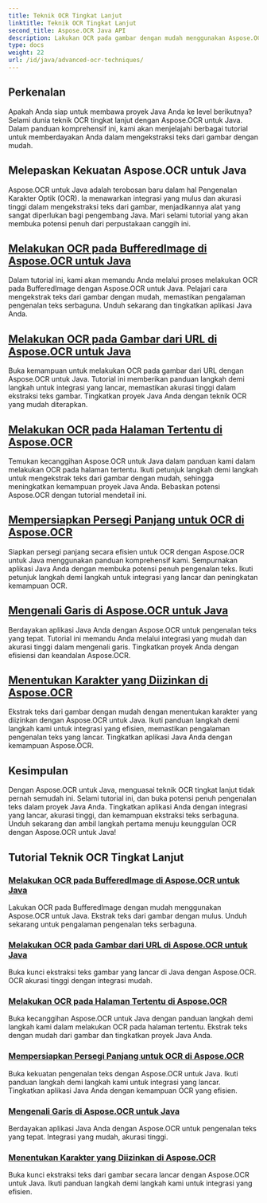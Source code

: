 ```yaml
---
title: Teknik OCR Tingkat Lanjut
linktitle: Teknik OCR Tingkat Lanjut
second_title: Aspose.OCR Java API
description: Lakukan OCR pada gambar dengan mudah menggunakan Aspose.OCR untuk Java. Ekstrak teks secara mulus dengan akurasi tinggi. Sempurnakan proyek Java Anda dengan pengenalan teks serbaguna.
type: docs
weight: 22
url: /id/java/advanced-ocr-techniques/
---
```

## Perkenalan

Apakah Anda siap untuk membawa proyek Java Anda ke level berikutnya? Selami dunia teknik OCR tingkat lanjut dengan Aspose.OCR untuk Java. Dalam panduan komprehensif ini, kami akan menjelajahi berbagai tutorial untuk memberdayakan Anda dalam mengekstraksi teks dari gambar dengan mudah.

## Melepaskan Kekuatan Aspose.OCR untuk Java

Aspose.OCR untuk Java adalah terobosan baru dalam hal Pengenalan Karakter Optik (OCR). Ia menawarkan integrasi yang mulus dan akurasi tinggi dalam mengekstraksi teks dari gambar, menjadikannya alat yang sangat diperlukan bagi pengembang Java. Mari selami tutorial yang akan membuka potensi penuh dari perpustakaan canggih ini.

## [Melakukan OCR pada BufferedImage di Aspose.OCR untuk Java](./perform-ocr-buffered-image/)

Dalam tutorial ini, kami akan memandu Anda melalui proses melakukan OCR pada BufferedImage dengan Aspose.OCR untuk Java. Pelajari cara mengekstrak teks dari gambar dengan mudah, memastikan pengalaman pengenalan teks serbaguna. Unduh sekarang dan tingkatkan aplikasi Java Anda.

## [Melakukan OCR pada Gambar dari URL di Aspose.OCR untuk Java](./perform-ocr-image-from-url/)

Buka kemampuan untuk melakukan OCR pada gambar dari URL dengan Aspose.OCR untuk Java. Tutorial ini memberikan panduan langkah demi langkah untuk integrasi yang lancar, memastikan akurasi tinggi dalam ekstraksi teks gambar. Tingkatkan proyek Java Anda dengan teknik OCR yang mudah diterapkan.

## [Melakukan OCR pada Halaman Tertentu di Aspose.OCR](./perform-ocr-on-page/)

Temukan kecanggihan Aspose.OCR untuk Java dalam panduan kami dalam melakukan OCR pada halaman tertentu. Ikuti petunjuk langkah demi langkah untuk mengekstrak teks dari gambar dengan mudah, sehingga meningkatkan kemampuan proyek Java Anda. Bebaskan potensi Aspose.OCR dengan tutorial mendetail ini.

## [Mempersiapkan Persegi Panjang untuk OCR di Aspose.OCR](./prepare-rectangles-for-ocr/)

Siapkan persegi panjang secara efisien untuk OCR dengan Aspose.OCR untuk Java menggunakan panduan komprehensif kami. Sempurnakan aplikasi Java Anda dengan membuka potensi penuh pengenalan teks. Ikuti petunjuk langkah demi langkah untuk integrasi yang lancar dan peningkatan kemampuan OCR.

## [Mengenali Garis di Aspose.OCR untuk Java](./recognize-lines/)

Berdayakan aplikasi Java Anda dengan Aspose.OCR untuk pengenalan teks yang tepat. Tutorial ini memandu Anda melalui integrasi yang mudah dan akurasi tinggi dalam mengenali garis. Tingkatkan proyek Anda dengan efisiensi dan keandalan Aspose.OCR.

## [Menentukan Karakter yang Diizinkan di Aspose.OCR](./specify-allowed-characters/)

Ekstrak teks dari gambar dengan mudah dengan menentukan karakter yang diizinkan dengan Aspose.OCR untuk Java. Ikuti panduan langkah demi langkah kami untuk integrasi yang efisien, memastikan pengalaman pengenalan teks yang lancar. Tingkatkan aplikasi Java Anda dengan kemampuan Aspose.OCR.

## Kesimpulan

Dengan Aspose.OCR untuk Java, menguasai teknik OCR tingkat lanjut tidak pernah semudah ini. Selami tutorial ini, dan buka potensi penuh pengenalan teks dalam proyek Java Anda. Tingkatkan aplikasi Anda dengan integrasi yang lancar, akurasi tinggi, dan kemampuan ekstraksi teks serbaguna. Unduh sekarang dan ambil langkah pertama menuju keunggulan OCR dengan Aspose.OCR untuk Java!
## Tutorial Teknik OCR Tingkat Lanjut
### [Melakukan OCR pada BufferedImage di Aspose.OCR untuk Java](./perform-ocr-buffered-image/)
Lakukan OCR pada BufferedImage dengan mudah menggunakan Aspose.OCR untuk Java. Ekstrak teks dari gambar dengan mulus. Unduh sekarang untuk pengalaman pengenalan teks serbaguna.
### [Melakukan OCR pada Gambar dari URL di Aspose.OCR untuk Java](./perform-ocr-image-from-url/)
Buka kunci ekstraksi teks gambar yang lancar di Java dengan Aspose.OCR. OCR akurasi tinggi dengan integrasi mudah.
### [Melakukan OCR pada Halaman Tertentu di Aspose.OCR](./perform-ocr-on-page/)
Buka kecanggihan Aspose.OCR untuk Java dengan panduan langkah demi langkah kami dalam melakukan OCR pada halaman tertentu. Ekstrak teks dengan mudah dari gambar dan tingkatkan proyek Java Anda.
### [Mempersiapkan Persegi Panjang untuk OCR di Aspose.OCR](./prepare-rectangles-for-ocr/)
Buka kekuatan pengenalan teks dengan Aspose.OCR untuk Java. Ikuti panduan langkah demi langkah kami untuk integrasi yang lancar. Tingkatkan aplikasi Java Anda dengan kemampuan OCR yang efisien.
### [Mengenali Garis di Aspose.OCR untuk Java](./recognize-lines/)
Berdayakan aplikasi Java Anda dengan Aspose.OCR untuk pengenalan teks yang tepat. Integrasi yang mudah, akurasi tinggi.
### [Menentukan Karakter yang Diizinkan di Aspose.OCR](./specify-allowed-characters/)
Buka kunci ekstraksi teks dari gambar secara lancar dengan Aspose.OCR untuk Java. Ikuti panduan langkah demi langkah kami untuk integrasi yang efisien.